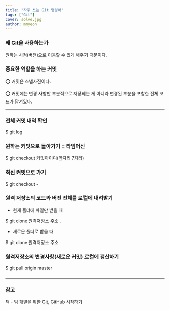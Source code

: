 ```yaml
---
title: "자주 쓰는 Git 명령어"
tags: ["Git"]
cover: solve.jpg
author: mmyeon
---
```


### 왜 Git을 사용하는가

원하는 시점(버전)으로 이동할 수 있게 해주기 때문이다.

### 중요한 역할을 하는 커밋

⭕ 커밋은 스냅사진이다.

⭕ 커밋에는 변경 사항만 부분적으로 저장되는 게 아니라 변경된 부분을 포함한 전체 코드가 담겨있다.

---

### 전체 커밋 내역 확인

\$ git log

### 원하는 커밋으로 돌아가기 = 타임머신

\$ git checkout 커밋아이디(앞자리 7자리)

### 최신 커밋으로 가기

\$ git checkout -

### 원격 저장소의 코드와 버전 전체를 로컬에 내려받기

- 현재 폴더에 파일만 받을 때

\$ git clone 원격저장소 주소 .

- 새로운 폴더로 받을 때

\$ git clone 원격저장소 주소

### 원격저장소의 변경사항(새로운 커밋) 로컬에 갱신하기

\$ git pull origin master

###

---

### 참고

책 - 팀 개발을 위한 Git, GitHub 시작하기
